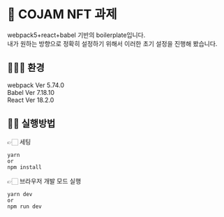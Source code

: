 # 🤝 COJAM NFT 과제
webpack5+react+babel 기반의 boilerplate입니다.\
내가 원하는 방향으로 정확히 설정하기 위해서 이러한 초기 설정을 진행해 봤습니다.

## 🧑🏻‍💻 환경
webpack Ver 5.74.0\
Babel Ver 7.18.10\
React Ver 18.2.0

## 🙋🏻 실행방법
👉🏻 세팅
```
yarn
or
npm install
```

👉🏻 브라우저 개발 모드 실행
```
yarn dev
or
npm run dev
```